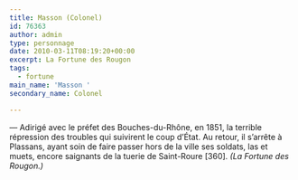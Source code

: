 ```yaml
---
title: Masson (Colonel)
id: 76363
author: admin
type: personnage
date: 2010-03-11T08:19:20+00:00
excerpt: La Fortune des Rougon
tags:
  - fortune
main_name: 'Masson '
secondary_name: Colonel

---
```

— Adirigé avec le préfet des Bouches-du-Rhône, en 1851, la terrible répression des troubles qui suivirent le coup d’État. Au retour, il s’arrête à Plassans, ayant soin de faire passer hors de la ville ses soldats, las et muets, encore saignants de la tuerie de Saint-Roure [360]. _(La Fortune des Rougon.)_
